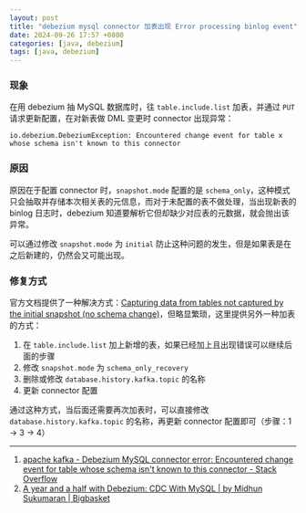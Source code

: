 ```yaml
---
layout: post
title: "debezium mysql connector 加表出现 Error processing binlog event"
date: 2024-09-26 17:57 +0800
categories: [java, debezium]
tags: [java, debezium]
---
```




### 现象

在用 debezium 抽 MySQL 数据库时，往 `table.include.list` 加表，并通过 `PUT` 请求更新配置，在对新表做 DML 变更时 connector 出现异常：

```
io.debezium.DebeziumException: Encountered change event for table x whose schema isn't known to this connector
```



### 原因

原因在于配置 connector 时，`snapshot.mode` 配置的是 `schema_only`，这种模式只会抽取并存储本次相关表的元信息，而对于未配置的表不做处理，当出现新表的 binlog 日志时，debezium 知道要解析它但却缺少对应表的元数据，就会抛出该异常。

可以通过修改 `snapshot.mode` 为 `initial` 防止这种问题的发生，但是如果表是在之后新建的，仍然会又可能出现。



### 修复方式

官方文档提供了一种解决方式：[Capturing data from tables not captured by the initial snapshot (no schema change)](https://debezium.io/documentation/reference/2.7/connectors/mysql.html#mysql-capturing-data-from-tables-not-captured-by-the-initial-snapshot-no-schema-change)，但略显繁琐，这里提供另外一种加表的方式：

1. 在 `table.include.list` 加上新增的表，如果已经加上且出现错误可以继续后面的步骤
2. 修改 `snapshot.mode` 为 `schema_only_recovery`
3. 删除或修改 `database.history.kafka.topic` 的名称
4. 更新 connector 配置

通过这种方式，当后面还需要再次加表时，可以直接修改 `database.history.kafka.topic` 的名称，再更新 connector 配置即可（步骤：1 -> 3 -> 4）



---

1. [apache kafka - Debezium MySQL connector error: Encountered change event for table whose schema isn't known to this connector - Stack Overflow](https://stackoverflow.com/questions/75518352/debezium-mysql-connector-error-encountered-change-event-for-table-whose-schema)
2. [A year and a half with Debezium: CDC With MySQL \| by Midhun Sukumaran \| Bigbasket](https://tech.bigbasket.com/a-year-and-a-half-with-debezium-f4f323b4909d)
